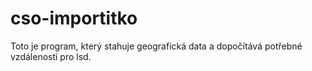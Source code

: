 # cso-importitko
Toto je program, který stahuje geografická data a dopočítává potřebné vzdálenosti pro lsd.
